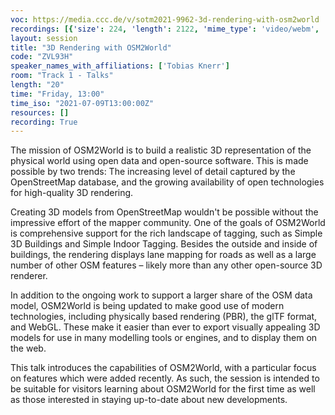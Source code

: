 ```yaml
---
voc: https://media.ccc.de/v/sotm2021-9962-3d-rendering-with-osm2world
recordings: [{'size': 224, 'length': 2122, 'mime_type': 'video/webm', 'language': 'eng-ind-rus', 'filename': 'sotm2021-9962-eng-ind-rus-3D_Rendering_with_OSM2World_webm-hd.webm', 'state': 'new', 'folder': 'webm-hd', 'high_quality': True, 'width': 1920, 'height': 1080, 'updated_at': '2021-11-08T22:48:42.283+01:00', 'recording_url': 'https://cdn.media.ccc.de/events/sotm/2021/webm-hd/sotm2021-9962-eng-ind-rus-3D_Rendering_with_OSM2World_webm-hd.webm', 'url': 'https://api.media.ccc.de/public/recordings/55547', 'event_url': 'https://api.media.ccc.de/public/events/005f8bd2-9a33-5e87-9c0c-b509fb699412', 'conference_url': 'https://api.media.ccc.de/public/conferences/sotm2021'}, {'size': 149, 'length': 2122, 'mime_type': 'video/webm', 'language': 'eng-ind-rus', 'filename': 'sotm2021-9962-eng-ind-rus-3D_Rendering_with_OSM2World_webm-sd.webm', 'state': 'new', 'folder': 'webm-sd', 'high_quality': False, 'width': 720, 'height': 576, 'updated_at': '2021-11-08T22:16:08.635+01:00', 'recording_url': 'https://cdn.media.ccc.de/events/sotm/2021/webm-sd/sotm2021-9962-eng-ind-rus-3D_Rendering_with_OSM2World_webm-sd.webm', 'url': 'https://api.media.ccc.de/public/recordings/55546', 'event_url': 'https://api.media.ccc.de/public/events/005f8bd2-9a33-5e87-9c0c-b509fb699412', 'conference_url': 'https://api.media.ccc.de/public/conferences/sotm2021'}, {'size': 32, 'length': 2122, 'mime_type': 'audio/mpeg', 'language': 'eng', 'filename': 'sotm2021-9962-eng-3D_Rendering_with_OSM2World_mp3.mp3', 'state': 'new', 'folder': 'mp3', 'high_quality': False, 'width': 0, 'height': 0, 'updated_at': '2021-11-08T21:54:04.090+01:00', 'recording_url': 'https://cdn.media.ccc.de/events/sotm/2021/mp3/sotm2021-9962-eng-3D_Rendering_with_OSM2World_mp3.mp3', 'url': 'https://api.media.ccc.de/public/recordings/55545', 'event_url': 'https://api.media.ccc.de/public/events/005f8bd2-9a33-5e87-9c0c-b509fb699412', 'conference_url': 'https://api.media.ccc.de/public/conferences/sotm2021'}, {'size': 122, 'length': 2122, 'mime_type': 'video/mp4', 'language': 'eng-ind-rus', 'filename': 'sotm2021-9962-eng-ind-rus-3D_Rendering_with_OSM2World_sd.mp4', 'state': 'new', 'folder': 'h264-sd', 'high_quality': False, 'width': 720, 'height': 576, 'updated_at': '2021-11-08T21:52:38.528+01:00', 'recording_url': 'https://cdn.media.ccc.de/events/sotm/2021/h264-sd/sotm2021-9962-eng-ind-rus-3D_Rendering_with_OSM2World_sd.mp4', 'url': 'https://api.media.ccc.de/public/recordings/55544', 'event_url': 'https://api.media.ccc.de/public/events/005f8bd2-9a33-5e87-9c0c-b509fb699412', 'conference_url': 'https://api.media.ccc.de/public/conferences/sotm2021'}, {'size': 195, 'length': 2122, 'mime_type': 'video/mp4', 'language': 'eng-ind-rus', 'filename': 'sotm2021-9962-eng-ind-rus-3D_Rendering_with_OSM2World_hd.mp4', 'state': 'new', 'folder': 'h264-hd', 'high_quality': True, 'width': 1920, 'height': 1080, 'updated_at': '2021-11-08T21:47:46.488+01:00', 'recording_url': 'https://cdn.media.ccc.de/events/sotm/2021/h264-hd/sotm2021-9962-eng-ind-rus-3D_Rendering_with_OSM2World_hd.mp4', 'url': 'https://api.media.ccc.de/public/recordings/55543', 'event_url': 'https://api.media.ccc.de/public/events/005f8bd2-9a33-5e87-9c0c-b509fb699412', 'conference_url': 'https://api.media.ccc.de/public/conferences/sotm2021'}, {'size': 129, 'length': 2122, 'mime_type': 'video/mp4', 'language': 'rus', 'filename': 'sotm2021-9962-rus-3D_Rendering_with_OSM2World.mp4', 'state': 'new', 'folder': 'h264-hd', 'high_quality': True, 'width': 1920, 'height': 1080, 'updated_at': '2021-11-08T21:47:38.605+01:00', 'recording_url': 'https://cdn.media.ccc.de/events/sotm/2021/h264-hd/sotm2021-9962-rus-3D_Rendering_with_OSM2World.mp4', 'url': 'https://api.media.ccc.de/public/recordings/55542', 'event_url': 'https://api.media.ccc.de/public/events/005f8bd2-9a33-5e87-9c0c-b509fb699412', 'conference_url': 'https://api.media.ccc.de/public/conferences/sotm2021'}, {'size': 129, 'length': 2122, 'mime_type': 'video/mp4', 'language': 'ind', 'filename': 'sotm2021-9962-ind-3D_Rendering_with_OSM2World.mp4', 'state': 'new', 'folder': 'h264-hd', 'high_quality': True, 'width': 1920, 'height': 1080, 'updated_at': '2021-11-08T21:47:32.618+01:00', 'recording_url': 'https://cdn.media.ccc.de/events/sotm/2021/h264-hd/sotm2021-9962-ind-3D_Rendering_with_OSM2World.mp4', 'url': 'https://api.media.ccc.de/public/recordings/55541', 'event_url': 'https://api.media.ccc.de/public/events/005f8bd2-9a33-5e87-9c0c-b509fb699412', 'conference_url': 'https://api.media.ccc.de/public/conferences/sotm2021'}, {'size': 129, 'length': 2122, 'mime_type': 'video/mp4', 'language': 'eng', 'filename': 'sotm2021-9962-eng-3D_Rendering_with_OSM2World.mp4', 'state': 'new', 'folder': 'h264-hd', 'high_quality': True, 'width': 1920, 'height': 1080, 'updated_at': '2021-11-08T21:47:26.598+01:00', 'recording_url': 'https://cdn.media.ccc.de/events/sotm/2021/h264-hd/sotm2021-9962-eng-3D_Rendering_with_OSM2World.mp4', 'url': 'https://api.media.ccc.de/public/recordings/55540', 'event_url': 'https://api.media.ccc.de/public/events/005f8bd2-9a33-5e87-9c0c-b509fb699412', 'conference_url': 'https://api.media.ccc.de/public/conferences/sotm2021'}]
layout: session
title: "3D Rendering with OSM2World"
code: "ZVL93H"
speaker_names_with_affiliations: ['Tobias Knerr']
room: "Track 1 - Talks"
length: "20"
time: "Friday, 13:00"
time_iso: "2021-07-09T13:00:00Z"
resources: []
recording: True
---
```

The mission of OSM2World is to build a realistic 3D representation of the physical world using open data and open-source software. This is made possible by two trends: The increasing level of detail captured by the OpenStreetMap database, and the growing availability of open technologies for high-quality 3D rendering.

Creating 3D models from OpenStreetMap wouldn't be possible without the impressive effort of the mapper community. One of the goals of OSM2World is comprehensive support for the rich landscape of tagging, such as Simple 3D Buildings and Simple Indoor Tagging. Besides the outside and inside of buildings, the rendering displays lane mapping for roads as well as a large number of other OSM features – likely more than any other open-source 3D renderer.

In addition to the ongoing work to support a larger share of the OSM data model, OSM2World is being updated to make good use of modern technologies, including physically based rendering (PBR), the glTF format, and WebGL. These make it easier than ever to export visually appealing 3D models for use in many modelling tools or engines, and to display them on the web.

This talk introduces the capabilities of OSM2World, with a particular focus on features which were added recently. As such, the session is intended to be suitable for visitors learning about OSM2World for the first time as well as those interested in staying up-to-date about new developments.
